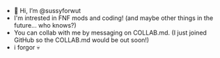 - 👋 Hi, I’m @sussyforwut
- I'm intrested in FNF mods and coding! (and maybe other things in the future... who knows?)
- You can collab with me by messaging on COLLAB.md. (I just joined GitHub so the COLLAB.md would be out soon!)
- i forgor 💀
